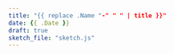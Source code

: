 ```yaml
---
title: "{{ replace .Name "-" " " | title }}"
date: {{ .Date }}
draft: true
sketch_file: "sketch.js"
---
```

